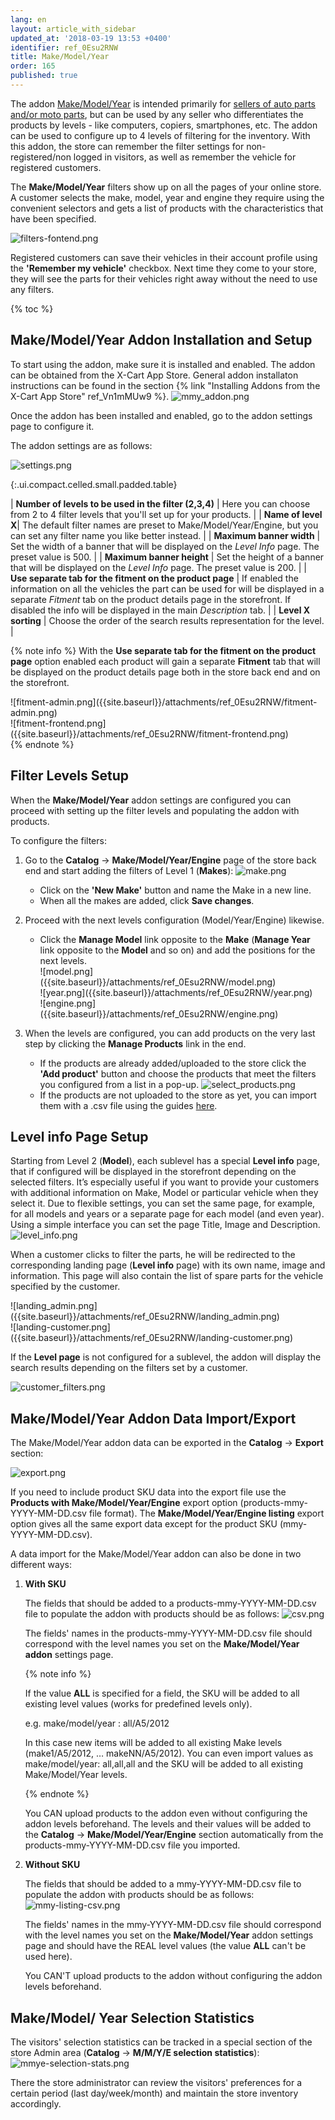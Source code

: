 ```yaml
---
lang: en
layout: article_with_sidebar
updated_at: '2018-03-19 13:53 +0400'
identifier: ref_0Esu2RNW
title: Make/Model/Year
order: 165
published: true
---
```

The addon [Make/Model/Year](https://market.x-cart.com/addons/make-model-year.html "Make/Model/Year") is intended primarily for [sellers of auto parts and/or moto parts](https://www.x-cart.com/sell-car-parts-online.html), but can be used by any seller who differentiates the products by levels - like computers, copiers, smartphones, etc. The addon can be used to configure up to 4 levels of filtering for the inventory. With this addon, the store can remember the filter settings for non-registered/non logged in visitors, as well as remember the vehicle for registered customers.  

The **Make/Model/Year** filters show up on all the pages of your online store. A customer selects the make, model, year and engine they require using the convenient selectors and gets a list of products with the characteristics that have been specified.

![filters-fontend.png]({{site.baseurl}}/attachments/ref_0Esu2RNW/filters-fontend.png)

Registered customers can save their vehicles in their account profile using the **'Remember my vehicle'** checkbox. Next time they come to your store, they will see the parts for their vehicles right away without the need to use any filters.

{% toc %}

## Make/Model/Year Addon Installation and Setup

To start using the addon, make sure it is installed and enabled. The addon can be obtained from the X-Cart App Store. General addon installaton instructions can be found in the section {% link "Installing Addons from the X-Cart App Store" ref_Vn1mMUw9 %}.
![mmy_addon.png]({{site.baseurl}}/attachments/ref_0Esu2RNW/mmy_addon.png)

Once the addon has been installed and enabled, go to the addon settings page to configure it.

The addon settings are as follows:

![settings.png]({{site.baseurl}}/attachments/ref_0Esu2RNW/settings.png)

{:.ui.compact.celled.small.padded.table}

| **Number of levels to be used in the filter (2,3,4)** | Here you can choose from 2 to 4 filter levels that you'll set up for your products. |
| **Name of level X**| The default filter names are preset to Make/Model/Year/Engine, but you can set any filter name you like better instead. |
| **Maximum banner width** | Set the width of a banner that will be displayed on the _Level Info_ page. The preset value is 500. |
| **Maximum banner height** | Set the height of a banner that will be displayed on the _Level Info_ page. The preset value is 200. |
| **Use separate tab for the fitment on the product page** | If enabled the information on all the vehicles the part can be used for will be displayed in a separate _Fitment_ tab on the product details page in the storefront. If disabled the info will be displayed in the main _Description_ tab. | 
| **Level X sorting** | Choose the order of the search results representation for the level. |

{% note info %}
With the **Use separate tab for the fitment on the product page** option enabled each product will gain a separate **Fitment** tab that will be displayed on the product details page both in the store back end and on the storefront.
<div class="ui stackable two column grid">
  <div class="column" markdown="span">![fitment-admin.png]({{site.baseurl}}/attachments/ref_0Esu2RNW/fitment-admin.png)</div>
  <div class="column" markdown="span">![fitment-frontend.png]({{site.baseurl}}/attachments/ref_0Esu2RNW/fitment-frontend.png)</div>
</div>
{% endnote %}

## Filter Levels Setup

When the **Make/Model/Year** addon settings are configured you can proceed with setting up the filter levels and populating the addon with products. 

To configure the filters:

1. Go to the **Catalog** -> **Make/Model/Year/Engine** page of the store back end and start adding the filters of Level 1 (**Makes**):
   ![make.png]({{site.baseurl}}/attachments/ref_0Esu2RNW/make.png)
   * Click on the **'New Make'** button and name the Make in a new line. 
   * When all the makes are added, click **Save changes**.  

2. Proceed with the next levels configuration (Model/Year/Engine) likewise. 
   * Click the **Manage Model** link opposite to the **Make** (**Manage Year** link opposite to the **Model** and so on) and add the positions for the next levels. 
     <div class="ui stackable three column grid">
        <div class="column" markdown="span">![model.png]({{site.baseurl}}/attachments/ref_0Esu2RNW/model.png)</div>
        <div class="column" markdown="span">![year.png]({{site.baseurl}}/attachments/ref_0Esu2RNW/year.png)</div>
        <div class="column" markdown="span">![engine.png]({{site.baseurl}}/attachments/ref_0Esu2RNW/engine.png)</div>
     </div>

3. When the levels are configured, you can add products on the very last step by clicking the **Manage Products** link in the end. 
   * If the products are already added/uploaded to the store click the **'Add product'** button and choose the products that meet the filters you configured from a list in a pop-up.
     ![select_products.png]({{site.baseurl}}/attachments/ref_0Esu2RNW/select_products.png)
   * If the products are not uploaded to the store as yet, you can import them with a .csv file using the guides [here](https://kb.x-cart.com/modules/MMY.html#makemodelyear-addon-data-importexport "Make/Model/Year").
   
## **Level info** Page Setup

Starting from Level 2 (**Model**), each sublevel has a special **Level info** page, that if configured will be displayed in the storefront depending on the selected filters. It’s especially useful if you want to provide your customers with additional information on Make, Model or particular vehicle when they select it. Due to flexible settings, you can set the same page, for example, for all models and years or a separate page for each model (and even year). Using a simple interface you can set the page Title, Image and Description. 
![level_info.png]({{site.baseurl}}/attachments/ref_0Esu2RNW/level_info.png)

When a customer clicks to filter the parts, he will be redirected to the corresponding landing page (**Level info** page) with its own name, image and information. This page will also contain the list of spare parts for the vehicle specified by the customer. 

<div class="ui stackable two column grid">
   <div class="column" markdown="span">![landing_admin.png]({{site.baseurl}}/attachments/ref_0Esu2RNW/landing_admin.png)</div>
   <div class="column" markdown="span">![landing-customer.png]({{site.baseurl}}/attachments/ref_0Esu2RNW/landing-customer.png)</div>
</div>

If the **Level page** is not configured for a sublevel, the addon will display the search results depending on the filters set by a customer.

![customer_filters.png]({{site.baseurl}}/attachments/ref_0Esu2RNW/customer_filters.png)


## Make/Model/Year Addon Data Import/Export 

The Make/Model/Year addon data can be exported in the **Catalog** -> **Export** section:

![export.png]({{site.baseurl}}/attachments/ref_0Esu2RNW/export.png)

If you need to include product SKU data into the export file use the **Products with Make/Model/Year/Engine** export option (products-mmy-YYYY-MM-DD.csv file format). The **Make/Model/Year/Engine listing** export option gives all the same export data except for the product SKU (mmy-YYYY-MM-DD.csv).

A data import for the Make/Model/Year addon can also be done in two different ways:

1. **With SKU**
   
   The fields that should be added to a products-mmy-YYYY-MM-DD.csv file to populate the addon with products should be as follows:
   ![csv.png]({{site.baseurl}}/attachments/ref_0Esu2RNW/csv.png)
   
   The fields' names in the products-mmy-YYYY-MM-DD.csv file should correspond with the level names you set on the **Make/Model/Year addon** settings page.
   
   {% note info %}
     
   If the value **ALL** is specified for a field, the SKU will be added to all existing level values (works for predefined levels only). 
     
   e.g. 
   make/model/year : all/A5/2012
     
   In this case new items will be added to all existing Make levels (make1/A5/2012, … makeNN/A5/2012). You can even import values as make/model/year: all,all,all and the SKU will be added to all existing Make/Model/Year levels. 
     
   {% endnote %}
     
   You CAN upload products to the addon even without configuring the addon levels beforehand. The levels and their values will be added to the **Catalog** -> **Make/Model/Year/Engine** section automatically from the products-mmy-YYYY-MM-DD.csv file you imported. 

2. **Without SKU**
   
   The fields that should be added to a mmy-YYYY-MM-DD.csv file to populate the addon with products should be as follows:
   ![mmy-listing-csv.png]({{site.baseurl}}/attachments/ref_0Esu2RNW/mmy-listing-csv.png)
   
   The fields' names in the mmy-YYYY-MM-DD.csv file should correspond with the level names you set on the **Make/Model/Year** addon settings page and should have the REAL level values (the value **ALL** can't be used here).
   
   You CAN'T upload products to the addon without configuring the addon levels beforehand.
   
## Make/Model/ Year Selection Statistics

The visitors' selection statistics can be tracked in a special section of the store Admin area (**Catalog** -> **M/M/Y/E selection statistics**):
![mmye-selection-stats.png]({{site.baseurl}}/attachments/ref_0Esu2RNW/mmye-selection-stats.png)

There the store administrator can review the visitors' preferences for a certain period (last day/week/month) and maintain the store inventory accordingly.
